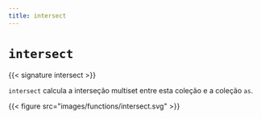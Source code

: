 ```yaml
---
title: intersect
---
```


# `intersect`

{{< signature intersect >}}

`intersect` calcula a interseção multiset entre esta coleção e a coleção `as`.

{{< figure src="images/functions/intersect.svg" >}}
